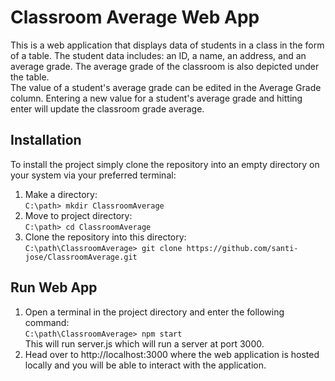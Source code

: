 # Classroom Average Web App

This is a web application that displays data of students in a class in the form of a table. The student data includes: an ID, a name, an address, and an average grade. The average grade of the classroom is also depicted under the table. \
The value of a student's average grade can be edited in the Average Grade column. Entering a new value for a student's average grade and hitting enter will update the classroom grade average. 

## Installation
To install the project simply clone the repository into an empty directory on your system via your preferred terminal:
1. Make a directory:\
`C:\path> mkdir ClassroomAverage`
2. Move to project directory:\
`C:\path> cd ClassroomAverage`
3. Clone the repository into this directory:\
`C:\path\ClassroomAverage> git clone https://github.com/santi-jose/ClassroomAverage.git`

## Run Web App
1. Open a terminal in the project directory and enter the following command:\
`C:\path\ClassroomAverage> npm start`\
This will run server.js which will run a server at port 3000. 
2. Head over to http://localhost:3000 where the web application is hosted locally and you will be able to interact with the application.